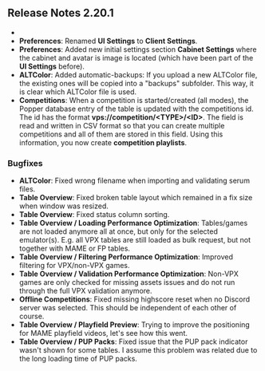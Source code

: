 ## Release Notes 2.20.1
- 
- **Preferences**: Renamed **UI Settings** to **Client Settings**.
- **Preferences**: Added new initial settings section **Cabinet Settings** where the cabinet and avatar is image is located (which have been part of the **UI Settings** before).
- **ALTColor**: Added automatic-backups: If you upload a new ALTColor file, the existing ones will be copied into a "backups" subfolder. This way, it is clear which ALTColor file is used.
- **Competitions**: When a competition is started/created (all modes), the Popper database entry of the table is updated with the competitions id. The id has the format **vps://competition/\<TYPE\>/\<ID\>**. The field is read and written in CSV format so that you can create multiple competitions and all of them are stored in this field. Using this information, you now create **competition playlists**.
 

### Bugfixes

- **ALTColor**: Fixed wrong filename when importing and validating serum files.
- **Table Overview**: Fixed broken table layout which remained in a fix size when window was resized.
- **Table Overview**: Fixed status column sorting.
- **Table Overview / Loading Performance Optimization**: Tables/games are not loaded anymore all at once, but only for the selected emulator(s). E.g. all VPX tables are still loaded as bulk request, but not together with MAME or FP tables. 
- **Table Overview / Filtering Performance Optimization**: Improved filtering for VPX/non-VPX games.
- **Table Overview / Validation Performance Optimization**: Non-VPX games are only checked for missing assets issues and do not run through the full VPX validation anymore.
- **Offline Competitions**: Fixed missing highscore reset when no Discord server was selected. This should be independent of each other of course.
- **Table Overview / Playfield Preview**: Trying to improve the positioning for MAME playfield videos, let's see how this went.
- **Table Overview / PUP Packs**: Fixed issue that the PUP pack indicator wasn't shown for some tables. I assume this problem was related due to the long loading time of PUP packs.